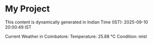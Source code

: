 # My Project

This content is dynamically generated in Indian Time (IST): 2025-09-10 20:00:49 IST


Current Weather in Coimbatore:
Temperature: 25.88 °C
Condition: mist
